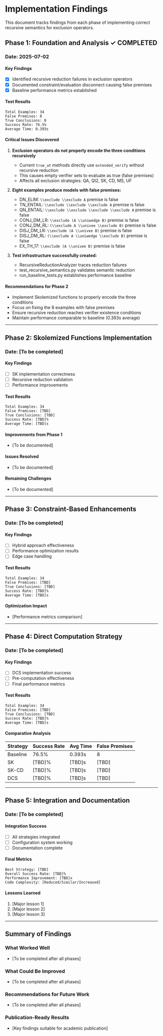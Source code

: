 # Implementation Findings

This document tracks findings from each phase of implementing correct recursive semantics for exclusion operators.

## Phase 1: Foundation and Analysis ✓ COMPLETED

### Date: 2025-07-02

#### Key Findings
- [x] Identified recursive reduction failures in exclusion operators
- [x] Documented constraint/evaluation disconnect causing false premises
- [x] Baseline performance metrics established

#### Test Results
```
Total Examples: 34
False Premises: 8
True Conclusions: 0
Success Rate: 76.5%
Average Time: 0.393s
```

#### Critical Issues Discovered
1. **Exclusion operators do not properly encode the three conditions recursively**
   - Current `true_at` methods directly use `extended_verify` without recursive reduction
   - This causes empty verifier sets to evaluate as true (false premises)
   - Affects all exclusion strategies: QA, QI2, SK, CD, MS, UF

2. **Eight examples produce models with false premises:**
   - DN_ELIM: `\\exclude \\exclude A` premise is false
   - TN_ENTAIL: `\\exclude \\exclude \\exclude A` premise is false
   - QN_ENTAIL: `\\exclude \\exclude \\exclude \\exclude A` premise is false
   - CONJ_DM_LR: `\\exclude (A \\uniwedge B)` premise is false
   - CONJ_DM_RL: `(\\exclude A \\univee \\exclude B)` premise is false
   - DISJ_DM_LR: `\\exclude (A \\univee B)` premise is false
   - DISJ_DM_RL: `(\\exclude A \\uniwedge \\exclude B)` premise is false
   - EX_TH_17: `\\exclude (A \\univee B)` premise is false

3. **Test infrastructure successfully created:**
   - RecursiveReductionAnalyzer traces reduction failures
   - test_recursive_semantics.py validates semantic reduction
   - run_baseline_tests.py establishes performance baseline

#### Recommendations for Phase 2
- Implement Skolemized functions to properly encode the three conditions
- Focus on fixing the 8 examples with false premises
- Ensure recursive reduction reaches verifier existence conditions
- Maintain performance comparable to baseline (0.393s average)

---

## Phase 2: Skolemized Functions Implementation

### Date: [To be completed]

#### Key Findings
- [ ] SK implementation correctness
- [ ] Recursive reduction validation
- [ ] Performance improvements

#### Test Results
```
Total Examples: 34
False Premises: [TBD]
True Conclusions: [TBD]
Success Rate: [TBD]%
Average Time: [TBD]s
```

#### Improvements from Phase 1
- [To be documented]

#### Issues Resolved
- [To be documented]

#### Remaining Challenges
- [To be documented]

---

## Phase 3: Constraint-Based Enhancements

### Date: [To be completed]

#### Key Findings
- [ ] Hybrid approach effectiveness
- [ ] Performance optimization results
- [ ] Edge case handling

#### Test Results
```
Total Examples: 34
False Premises: [TBD]
True Conclusions: [TBD]
Success Rate: [TBD]%
Average Time: [TBD]s
```

#### Optimization Impact
- [Performance metrics comparison]

---

## Phase 4: Direct Computation Strategy

### Date: [To be completed]

#### Key Findings
- [ ] DCS implementation success
- [ ] Pre-computation effectiveness
- [ ] Final performance metrics

#### Test Results
```
Total Examples: 34
False Premises: [TBD]
True Conclusions: [TBD]
Success Rate: [TBD]%
Average Time: [TBD]s
```

#### Comparative Analysis
| Strategy | Success Rate | Avg Time | False Premises |
|----------|-------------|----------|----------------|
| Baseline | 76.5% | 0.393s | 8 |
| SK | [TBD]% | [TBD]s | [TBD] |
| SK-CD | [TBD]% | [TBD]s | [TBD] |
| DCS | [TBD]% | [TBD]s | [TBD] |

---

## Phase 5: Integration and Documentation

### Date: [To be completed]

#### Integration Success
- [ ] All strategies integrated
- [ ] Configuration system working
- [ ] Documentation complete

#### Final Metrics
```
Best Strategy: [TBD]
Overall Success Rate: [TBD]%
Performance Improvement: [TBD]x
Code Complexity: [Reduced/Similar/Increased]
```

#### Lessons Learned
1. [Major lesson 1]
2. [Major lesson 2]
3. [Major lesson 3]

---

## Summary of Findings

### What Worked Well
- [To be completed after all phases]

### What Could Be Improved
- [To be completed after all phases]

### Recommendations for Future Work
- [To be completed after all phases]

### Publication-Ready Results
- [Key findings suitable for academic publication]